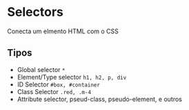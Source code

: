 # Selectors

Conecta um elmento HTML com o CSS

## Tipos

* Global selector `*`
* Element/Type selector `h1, h2, p, div`
* ID Selector `#box, #container`
* Class Selector `.red, .m-4`
* Attribute selector, pseud-class, pseudo-element, e outros